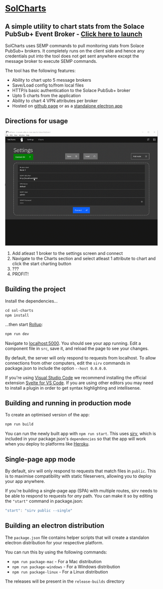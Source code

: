 # [SolCharts](https://solacese.github.io/sol-charts) 
## A simple utility to chart stats from the Solace PubSub+ Event Broker - [Click here to launch](https://solacese.github.io/sol-charts)

SolCharts uses SEMP commands to pull monitoring stats from Solace PubSub+ brokers. It completely runs on the client side and hence any credentials put into the tool does not get sent anywhere except the message broker to execute SEMP commands.

The tool has the following features:
* Ability to chart upto 5 message brokers
* Save/Load config to/from local files
* HTTP/s basic authentication to the Solace PubSub+ broker
* Upto 5 charts from the application
* Ability to chart 4 VPN attributes per broker
* Hosted on [github page](https://solacese.github.io/sol-charts) or as a [standalone electron app](https://github.com/solacese/sol-charts/releases/)


## Directions for usage

![Chart Instructions](public/images/sol-chart/sol-chart.gif)

1. Add atleast 1 broker to the settings screen and connect
2. Navigate to the Charts section and select atleast 1 attribute to chart and click the start charting button
3. ???
4. PROFIT!

## Building the project

Install the dependencies...

```
cd sol-charts
npm install
```

...then start [Rollup](https://rollupjs.org):

```bash
npm run dev
```

Navigate to [localhost:5000](http://localhost:5000). You should see your app running. Edit a component file in `src`, save it, and reload the page to see your changes.

By default, the server will only respond to requests from localhost. To allow connections from other computers, edit the `sirv` commands in package.json to include the option `--host 0.0.0.0`.

If you're using [Visual Studio Code](https://code.visualstudio.com/) we recommend installing the official extension [Svelte for VS Code](https://marketplace.visualstudio.com/items?itemName=svelte.svelte-vscode). If you are using other editors you may need to install a plugin in order to get syntax highlighting and intellisense.

## Building and running in production mode

To create an optimised version of the app:

```bash
npm run build
```

You can run the newly built app with `npm run start`. This uses [sirv](https://github.com/lukeed/sirv), which is included in your package.json's `dependencies` so that the app will work when you deploy to platforms like [Heroku](https://heroku.com).


## Single-page app mode

By default, sirv will only respond to requests that match files in `public`. This is to maximise compatibility with static fileservers, allowing you to deploy your app anywhere.

If you're building a single-page app (SPA) with multiple routes, sirv needs to be able to respond to requests for *any* path. You can make it so by editing the `"start"` command in package.json:

```js
"start": "sirv public --single"
```

## Building an electron distribution

The `package.json` file contains helper scripts that will create a standalon electron distribution for your respective platform. 

You can run this by using the following commands:

* `npm run package-mac` - For a Mac distribution 
* `npm run package-windows` - For a Windows distribution 
* `npm run package-linux` - For a Linux distribution

The releases will be present in the `release-builds` directory
